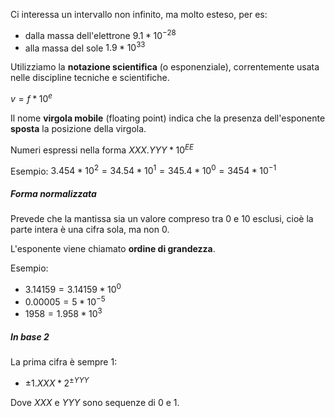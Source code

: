 Ci interessa un intervallo non infinito, ma molto esteso, per es:
- dalla massa dell'elettrone $9.1*10^{-28}$
- alla massa del sole $1.9 * 10^{33}$

Utilizziamo la **notazione scientifica** (o esponenziale), correntemente usata nelle discipline tecniche e scientifiche.

$v = f*10^e$

Il nome **virgola mobile** (floating point) indica che la presenza dell'esponente **sposta** la posizione della virgola.

Numeri espressi nella forma $XXX.YYY * 10^{EE}$

Esempio: $3.454 * 10^2 = 34.54 * 10^1 = 345.4 * 10^0 = 3454 * 10^{-1}$


##### Forma normalizzata
Prevede che la mantissa sia un valore compreso tra 0 e 10 esclusi, cioè la parte intera è una cifra sola, ma non 0.

L'esponente viene chiamato **ordine di grandezza**.

Esempio:
- $3.14159 = 3.14159 * 10^0$
- $0.00005 = 5 * 10^{-5}$
- $1958 = 1.958 * 10^3$

##### In base 2
La prima cifra è sempre $1$:
- $±1.XXX * 2^{±YYY}$

Dove $XXX$ e $YYY$ sono sequenze di $0$ e $1$.